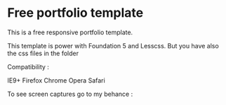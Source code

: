 Free portfolio template
=========

This is a free responsive portfolio template. 

This template is power with Foundation 5 and Lesscss. But you have also the css files in the folder 

Compatibility : 

IE9+ 
Firefox
Chrome
Opera
Safari

To see screen captures go to my behance : 
